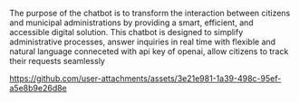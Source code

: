 The purpose of the chatbot is to transform the interaction between citizens and municipal administrations by providing a smart, efficient, and accessible digital solution. This chatbot is designed to simplify administrative processes, answer inquiries in real time with flexible and natural language conneceted with api key of openai, allow citizens to track their requests seamlessly


https://github.com/user-attachments/assets/3e21e981-1a39-498c-95ef-a5e8b9e26d8e
